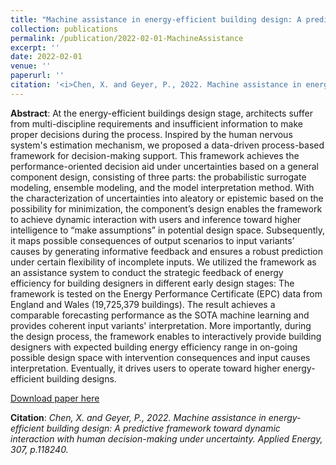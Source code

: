 ```yaml
---
title: "Machine assistance in energy-efficient building design: A predictive framework toward dynamic interaction with human decision-making under uncertainty"
collection: publications
permalink: /publication/2022-02-01-MachineAssistance
excerpt: ''
date: 2022-02-01
venue: ''
paperurl: ''
citation: '<i>Chen, X. and Geyer, P., 2022. Machine assistance in energy-efficient building design: A predictive framework toward dynamic interaction with human decision-making under uncertainty. Applied Energy, 307, p.118240.</i>'
---
```


**Abstract**: At the energy-efficient buildings design stage, architects suffer from multi-discipline requirements and insufficient information to make proper decisions during the process. Inspired by the human nervous system's estimation mechanism, we proposed a data-driven process-based framework for decision-making support. This framework achieves the performance-oriented decision aid under uncertainties based on a general component design, consisting of three parts: the probabilistic surrogate modeling, ensemble modeling, and the model interpretation method. With the characterization of uncertainties into aleatory or epistemic based on the possibility for minimization, the component’s design enables the framework to achieve dynamic interaction with users and inference toward higher intelligence to “make assumptions” in potential design space. Subsequently, it maps possible consequences of output scenarios to input variants’ causes by generating informative feedback and ensures a robust prediction under certain flexibility of incomplete inputs. We utilized the framework as an assistance system to conduct the strategic feedback of energy efficiency for building designers in different early design stages: The framework is tested on the Energy Performance Certificate (EPC) data from England and Wales (19,725,379 buildings). The result achieves a comparable forecasting performance as the SOTA machine learning and provides coherent input variants' interpretation. More importantly, during the design process, the framework enables to interactively provide building designers with expected building energy efficiency range in on-going possible design space with intervention consequences and input causes interpretation. Eventually, it drives users to operate toward higher energy-efficient building designs.

[Download paper here](https://www.sciencedirect.com/science/article/pii/S0306261921015038)

**Citation**:<i> Chen, X. and Geyer, P., 2022. Machine assistance in energy-efficient building design: A predictive framework toward dynamic interaction with human decision-making under uncertainty. Applied Energy, 307, p.118240.</i>